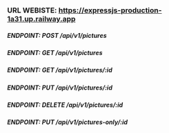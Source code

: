 ### URL WEBISTE: https://expressjs-production-1a31.up.railway.app

##### ENDPOINT: POST /api/v1/pictures

##### ENDPOINT: GET /api/v1/pictures

##### ENDPOINT: GET /api/v1/pictures/:id

##### ENDPOINT: PUT /api/v1/pictures/:id

##### ENDPOINT: DELETE /api/v1/pictures/:id

##### ENDPOINT: PUT /api/v1/pictures-only/:id
